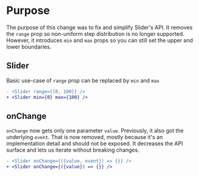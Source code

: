 # Purpose

The purpose of this change was to fix and simplify Slider's API. It removes the `range` prop so non-uniform step distribution is no longer supported. However, it introduces `min` and `max` props so you can still set the upper and lower boundaries.

## Slider

Basic use-case of `range` prop can be replaced by `min` and `max`

```diff
- <Slider range={[0, 100]} />
+ <Slider min={0} max={100} />
```

## onChange

`onChange` now gets only one parameter `value`. Previously, it also got the underlying `event`. That is now removed, mostly because it's an implementation detail and should not be exposed. It decreases the API surface and lets us iterate without breaking changes.

```diff
- <Slider onChange={({value, event}) => {}} />
+ <Slider onChange={({value}) => {}} />
```
